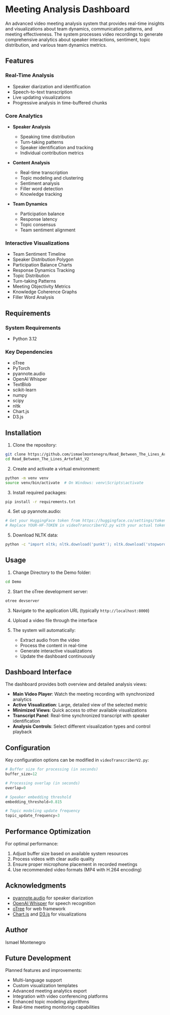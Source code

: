 # Meeting Analysis Dashboard

An advanced video meeting analysis system that provides real-time insights and visualizations about team dynamics, communication patterns, and meeting effectiveness. The system processes video recordings to generate comprehensive analytics about speaker interactions, sentiment, topic distribution, and various team dynamics metrics.

## Features

### Real-Time Analysis
- Speaker diarization and identification
- Speech-to-text transcription
- Live updating visualizations
- Progressive analysis in time-buffered chunks

### Core Analytics
- **Speaker Analysis**
  - Speaking time distribution
  - Turn-taking patterns
  - Speaker identification and tracking
  - Individual contribution metrics

- **Content Analysis**
  - Real-time transcription
  - Topic modeling and clustering
  - Sentiment analysis
  - Filler word detection
  - Knowledge tracking

- **Team Dynamics**
  - Participation balance
  - Response latency
  - Topic consensus
  - Team sentiment alignment

### Interactive Visualizations
- Team Sentiment Timeline
- Speaker Distribution Polygon
- Participation Balance Charts
- Response Dynamics Tracking
- Topic Distribution
- Turn-taking Patterns
- Meeting Objectivity Metrics
- Knowledge Coherence Graphs
- Filler Word Analysis

## Requirements

### System Requirements
- Python 3.12

### Key Dependencies
- oTree
- PyTorch
- pyannote.audio
- OpenAI Whisper
- TextBlob
- scikit-learn
- numpy
- scipy
- nltk
- Chart.js
- D3.js

## Installation

1. Clone the repository:
```bash
git clone https://github.com/ismaelmontenegro/Read_Between_The_Lines_Artefakt_V2.git
cd Read_Between_The_Lines_Artefakt_V2
```

2. Create and activate a virtual environment:
```bash
python -m venv venv
source venv/bin/activate  # On Windows: venv\Scripts\activate
```

3. Install required packages:
```bash
pip install -r requirements.txt
```

4. Set up pyannote.audio:
```bash
# Get your HuggingFace token from https://huggingface.co/settings/tokens
# Replace YOUR-HF-TOKEN in videoTranscriberV2.py with your actual token
```

5. Download NLTK data:
```bash
python -c "import nltk; nltk.download('punkt'); nltk.download('stopwords')"
```

## Usage

1. Change Directory to the Demo folder:
```bash
cd Demo
```

2. Start the oTree development server:
```bash
otree devserver
```

3. Navigate to the application URL (typically `http://localhost:8000`)

4. Upload a video file through the interface

5. The system will automatically:
   - Extract audio from the video
   - Process the content in real-time
   - Generate interactive visualizations
   - Update the dashboard continuously

## Dashboard Interface

The dashboard provides both overview and detailed analysis views:

- **Main Video Player**: Watch the meeting recording with synchronized analytics
- **Active Visualization**: Large, detailed view of the selected metric
- **Minimized Views**: Quick access to other available visualizations
- **Transcript Panel**: Real-time synchronized transcript with speaker identification
- **Analysis Controls**: Select different visualization types and control playback

## Configuration

Key configuration options can be modified in `videoTranscriberV2.py`:

```python
# Buffer size for processing (in seconds)
buffer_size=12

# Processing overlap (in seconds)
overlap=0

# Speaker embedding threshold
embedding_threshold=0.815

# Topic modeling update frequency
topic_update_frequency=3
```

## Performance Optimization

For optimal performance:

1. Adjust buffer size based on available system resources
2. Process videos with clear audio quality
3. Ensure proper microphone placement in recorded meetings
4. Use recommended video formats (MP4 with H.264 encoding)


## Acknowledgments

- [pyannote.audio](https://github.com/pyannote/pyannote-audio) for speaker diarization
- [OpenAI Whisper](https://github.com/openai/whisper) for speech recognition
- [oTree](https://www.otree.org/) for web framework
- [Chart.js](https://www.chartjs.org/) and [D3.js](https://d3js.org/) for visualizations

## Author
Ismael Montenegro

## Future Development

Planned features and improvements:

- Multi-language support
- Custom visualization templates
- Advanced meeting analytics export
- Integration with video conferencing platforms
- Enhanced topic modeling algorithms
- Real-time meeting monitoring capabilities
